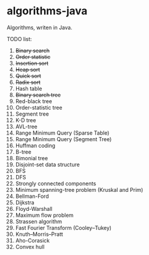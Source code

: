 algorithms-java
===============

Algorithms, writen in Java.

TODO list:

1. ~~Binary search~~
2. ~~Order statistic~~
3. ~~Insertion sort~~
4. ~~Heap sort~~
5. ~~Quick sort~~
6. ~~Radix sort~~
7. Hash table
8. ~~Binary search tree~~
9. Red-black tree
10. Order-statistic tree
11. Segment tree
12. K-D tree
13. AVL-tree
14. Range Minimum Query (Sparse Table)
15. Range Minimum Query (Segment Tree)
16. Huffman coding
17. B-tree
18. Bimonial tree
19. Disjoint-set data structure
20. BFS
21. DFS
22. Strongly connected components
23. Minimum spanning-tree problem (Kruskal and Prim)
24. Bellman-Ford
25. Dijkstra
26. Floyd-Warshall
27. Maximum flow problem
28. Strassen algorithm
29. Fast Fourier Transform (Cooley–Tukey)
30. Knuth–Morris–Pratt
31. Aho-Corasick
32. Convex hull
